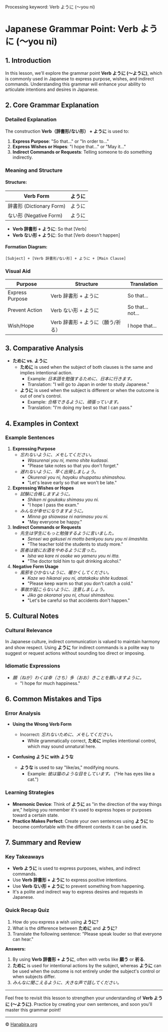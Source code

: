 Processing keyword: Verb ように (〜you ni)
# Japanese Grammar Point: Verb ように (〜you ni)

## 1. Introduction
In this lesson, we'll explore the grammar point **Verb ように (〜ように)**, which is commonly used in Japanese to express purpose, wishes, and indirect commands. Understanding this grammar will enhance your ability to articulate intentions and desires in Japanese.
## 2. Core Grammar Explanation
### Detailed Explanation
The construction **Verb（辞書形/ない形） + ように** is used to:
1. **Express Purpose**: "So that..." or "In order to..."
2. **Express Wishes or Hopes**: "I hope that..." or "May it..."
3. **Indirect Commands or Requests**: Telling someone to do something indirectly.
### Meaning and Structure
#### Structure:
| Verb Form          | ように     |
|--------------------|-----------|
| 辞書形 (Dictionary Form)  | ように |
| ない形 (Negative Form)    | ように |
- **Verb 辞書形 + ように**: So that [Verb]
- **Verb ない形 + ように**: So that [Verb doesn't happen]
#### Formation Diagram:
```plaintext
[Subject] + [Verb 辞書形/ない形] + ように + [Main Clause]
```
### Visual Aid
| Purpose      | Structure                         | Translation                |
|--------------|-----------------------------------|----------------------------|
| Express Purpose | Verb 辞書形 + ように             | So that...                 |
| Prevent Action  | Verb ない形 + ように             | So that... not...          |
| Wish/Hope     | Verb 辞書形 + ように（願う/祈る） | I hope that...             |
## 3. Comparative Analysis
- **ために vs. ように**
  - **ために** is used when the subject of both clauses is the same and implies intentional action.
    - Example: *日本語を勉強するために、日本に行きます。*
    - Translation: "I will go to Japan in order to study Japanese."
  - **ように** is used when the subject is different or when the outcome is out of one's control.
    - Example: *合格できるように、頑張っています。*
    - Translation: "I'm doing my best so that I can pass."
## 4. Examples in Context
### Example Sentences
1. **Expressing Purpose**
   - *忘れないように、メモしてください。*
     - *Wasurenai you ni, memo shite kudasai.*
     - "Please take notes so that you don't forget."
   - *遅れないように、早く出発しましょう。*
     - *Okurenai you ni, hayaku shuppatsu shimashou.*
     - "Let's leave early so that we won't be late."
2. **Expressing Wishes or Hopes**
   - *試験に合格しますように。*
     - *Shiken ni goukaku shimasu you ni.*
     - "I hope I pass the exam."
   - *みんなが幸せになりますように。*
     - *Minna ga shiawase ni narimasu you ni.*
     - "May everyone be happy."
3. **Indirect Commands or Requests**
   - *先生は学生にもっと勉強するように言いました。*
     - *Sensei wa gakusei ni motto benkyou suru you ni iimashita.*
     - "The teacher told the students to study more."
   - *医者は彼にお酒をやめるように言った。*
     - *Isha wa kare ni osake wo yameru you ni itta.*
     - "The doctor told him to quit drinking alcohol."
4. **Negative Form Usage**
   - *風邪をひかないように、暖かくしてください。*
     - *Kaze wo hikanai you ni, atatakaku shite kudasai.*
     - "Please keep warm so that you don't catch a cold."
   - *事故が起こらないように、注意しましょう。*
     - *Jiko ga okoranai you ni, chuui shimashou.*
     - "Let's be careful so that accidents don't happen."
## 5. Cultural Notes
### Cultural Relevance
In Japanese culture, indirect communication is valued to maintain harmony and show respect. Using **ように** for indirect commands is a polite way to suggest or request actions without sounding too direct or imposing.
### Idiomatic Expressions
- *願（ねが）わくは幸（さち）多（おお）きことを願いますように。*
  - "I hope for much happiness."
## 6. Common Mistakes and Tips
### Error Analysis
- **Using the Wrong Verb Form**
  - Incorrect: *忘れないために、メモしてください。*
    - While grammatically correct, **ために** implies intentional control, which may sound unnatural here.
  
- **Confusing ように with ような**
  - **ような** is used to say "like/as," modifying nouns.
    - Example: *彼は猫のような目をしています。* ("He has eyes like a cat.")
### Learning Strategies
- **Mnemonic Device**: Think of **ように** as "in the direction of the way things are," helping you remember it's used to express hopes or purposes toward a certain state.
- **Practice Makes Perfect**: Create your own sentences using **ように** to become comfortable with the different contexts it can be used in.
## 7. Summary and Review
### Key Takeaways
- **Verb ように** is used to express purposes, wishes, and indirect commands.
- Use **Verb 辞書形 + ように** to express positive intentions.
- Use **Verb ない形 + ように** to prevent something from happening.
- It's a polite and indirect way to express desires and requests in Japanese.
### Quick Recap Quiz
1. How do you express a wish using **ように**?
2. What is the difference between **ために** and **ように**?
3. Translate the following sentence: "Please speak louder so that everyone can hear."

**Answers:**
1. By using **Verb 辞書形 + ように**, often with verbs like **願う** or **祈る**.
2. **ために** is used for intentional actions by the subject, whereas **ように** can be used when the outcome is not entirely under the subject's control or when subjects differ.
3. *みんなに聞こえるように、大きな声で話してください。*

---
Feel free to revisit this lesson to strengthen your understanding of **Verb ように (〜ように)**. Practice by creating your own sentences, and soon you'll master this grammar point!


---

© [Hanabira.org](https://hanabira.org)
